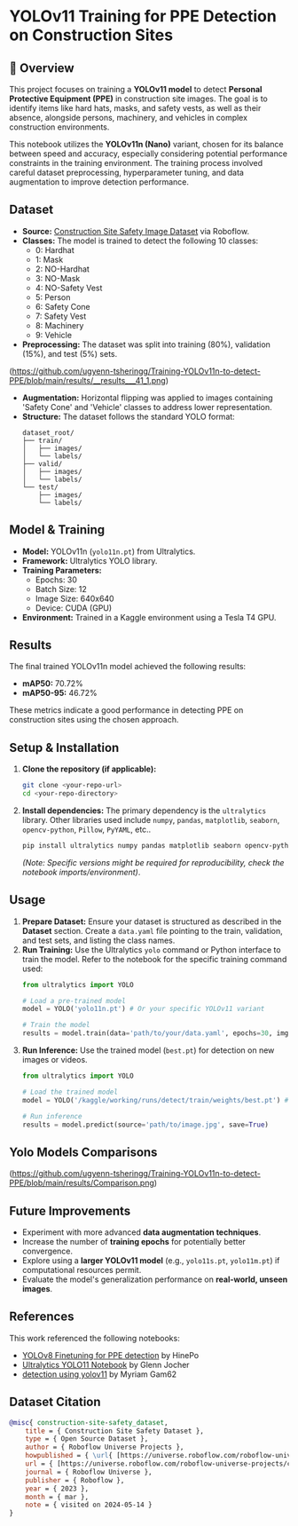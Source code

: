 # YOLOv11 Training for PPE Detection on Construction Sites

## 📌 Overview

This project focuses on training a **YOLOv11 model** to detect **Personal Protective Equipment (PPE)** in construction site images. The goal is to identify items like hard hats, masks, and safety vests, as well as their absence, alongside persons, machinery, and vehicles in complex construction environments.

This notebook utilizes the **YOLOv11n (Nano)** variant, chosen for its balance between speed and accuracy, especially considering potential performance constraints in the training environment. The training process involved careful dataset preprocessing, hyperparameter tuning, and data augmentation to improve detection performance.

## Dataset

* **Source:** [Construction Site Safety Image Dataset](https://www.kaggle.com/datasets/snehilsanyal/construction-site-safety-image-dataset-roboflow) via Roboflow.
* **Classes:** The model is trained to detect the following 10 classes:
    * 0: Hardhat
    * 1: Mask
    * 2: NO-Hardhat
    * 3: NO-Mask
    * 4: NO-Safety Vest
    * 5: Person
    * 6: Safety Cone
    * 7: Safety Vest
    * 8: Machinery
    * 9: Vehicle
* **Preprocessing:** The dataset was split into training (80%), validation (15%), and test (5%) sets.

(https://github.com/ugyenn-tsheringg/Training-YOLOv11n-to-detect-PPE/blob/main/results/__results___41_1.png)

* **Augmentation:** Horizontal flipping was applied to images containing 'Safety Cone' and 'Vehicle' classes to address lower representation.
* **Structure:** The dataset follows the standard YOLO format:
    ```
    dataset_root/
    ├── train/
    │   ├── images/
    │   └── labels/
    ├── valid/
    │   ├── images/
    │   └── labels/
    └── test/
        ├── images/
        └── labels/
    ```
    
## Model & Training

* **Model:** YOLOv11n (`yolo11n.pt`) from Ultralytics.
* **Framework:** Ultralytics YOLO library.
* **Training Parameters:**
    * Epochs: 30
    * Batch Size: 12
    * Image Size: 640x640
    * Device: CUDA (GPU)
* **Environment:** Trained in a Kaggle environment using a Tesla T4 GPU.

## Results

The final trained YOLOv11n model achieved the following results:
* **mAP50:** 70.72%
* **mAP50-95:** 46.72%

These metrics indicate a good performance in detecting PPE on construction sites using the chosen approach.

## Setup & Installation

1.  **Clone the repository (if applicable):**
    ```bash
    git clone <your-repo-url>
    cd <your-repo-directory>
    ```
2.  **Install dependencies:** The primary dependency is the `ultralytics` library. Other libraries used include `numpy`, `pandas`, `matplotlib`, `seaborn`, `opencv-python`, `Pillow`, `PyYAML`, etc..
    ```bash
    pip install ultralytics numpy pandas matplotlib seaborn opencv-python Pillow PyYAML torch torchvision
    ```
    *(Note: Specific versions might be required for reproducibility, check the notebook imports/environment)*.

## Usage

1.  **Prepare Dataset:** Ensure your dataset is structured as described in the **Dataset** section. Create a `data.yaml` file pointing to the train, validation, and test sets, and listing the class names.
2.  **Run Training:** Use the Ultralytics `yolo` command or Python interface to train the model. Refer to the notebook for the specific training command used:
    ```python
    from ultralytics import YOLO

    # Load a pre-trained model
    model = YOLO('yolo11n.pt') # Or your specific YOLOv11 variant

    # Train the model
    results = model.train(data='path/to/your/data.yaml', epochs=30, imgsz=640, batch=12, ...) # Add other parameters from CFG
    ```
3.  **Run Inference:** Use the trained model (`best.pt`) for detection on new images or videos.
    ```python
    from ultralytics import YOLO

    # Load the trained model
    model = YOLO('/kaggle/working/runs/detect/train/weights/best.pt') # Path to your trained weights

    # Run inference
    results = model.predict(source='path/to/image.jpg', save=True)
    ```

## Yolo Models Comparisons
(https://github.com/ugyenn-tsheringg/Training-YOLOv11n-to-detect-PPE/blob/main/results/Comparison.png)

## Future Improvements

* Experiment with more advanced **data augmentation techniques**.
* Increase the number of **training epochs** for potentially better convergence.
* Explore using a **larger YOLOv11 model** (e.g., `yolo11s.pt`, `yolo11m.pt`) if computational resources permit.
* Evaluate the model's generalization performance on **real-world, unseen images**.

## References

This work referenced the following notebooks:
* [YOLOv8 Finetuning for PPE detection](https://www.kaggle.com/code/hinepo/yolov8-finetuning-for-ppe-detection) by HinePo
* [Ultralytics YOLO11 Notebook](https://www.kaggle.com/code/glennjocherultralytics/ultralytics-yolo11-notebook?scriptVersionId=214635944) by Glenn Jocher
* [detection using yolov11](https://www.kaggle.com/code/myriamgam62/detection-using-yolov11) by Myriam Gam62

## Dataset Citation

```bibtex
@misc{ construction-site-safety_dataset,
    title = { Construction Site Safety Dataset },
    type = { Open Source Dataset },
    author = { Roboflow Universe Projects },
    howpublished = { \url{ [https://universe.roboflow.com/roboflow-universe-projects/construction-site-safety](https://universe.roboflow.com/roboflow-universe-projects/construction-site-safety) } },
    url = { [https://universe.roboflow.com/roboflow-universe-projects/construction-site-safety](https://universe.roboflow.com/roboflow-universe-projects/construction-site-safety) },
    journal = { Roboflow Universe },
    publisher = { Roboflow },
    year = { 2023 },
    month = { mar },
    note = { visited on 2024-05-14 }
}
